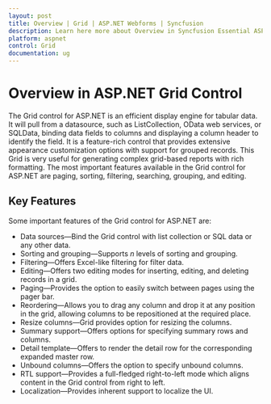```yaml
---
layout: post
title: Overview | Grid | ASP.NET Webforms | Syncfusion
description: Learn here more about Overview in Syncfusion Essential ASP.NET Grid Control, its element and more
platform: aspnet
control: Grid
documentation: ug
---
```


# Overview in ASP.NET Grid Control

The Grid control for ASP.NET is an efficient display engine for tabular data. It will pull from a datasource, such as ListCollection, OData web services, or SQLData, binding data fields to columns and displaying a column header to identify the field. It is a feature-rich control that provides extensive appearance customization options with support for grouped records. This Grid is very useful for generating complex grid-based reports with rich formatting. The most important features available in the Grid control for ASP.NET are paging, sorting, filtering, searching, grouping, and editing. 

## Key Features

Some important features of the Grid control for ASP.NET are:

* Data sources—Bind the Grid control with list collection or SQL data or any other data.
* Sorting and grouping—Supports _n_ levels of sorting and grouping.
* Filtering—Offers Excel-like filtering for filter data.
* Editing—Offers two editing modes for inserting, editing, and deleting records in a grid.
* Paging—Provides the option to easily switch between pages using the pager bar.
* Reordering—Allows you to drag any column and drop it at any position in the grid, allowing columns to be repositioned at the required place.
* Resize columns—Grid provides option for resizing the columns.
* Summary support—Offers options for specifying summary rows and columns.
* Detail template—Offers to render the detail row for the corresponding expanded master row.
* Unbound columns—Offers the option to specify unbound columns.
* RTL support—Provides a full-fledged right-to-left mode which aligns content in the Grid control from right to left.
* Localization—Provides inherent support to localize the UI.
